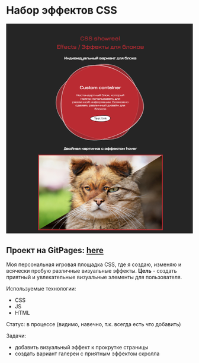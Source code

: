 # Набор эффектов CSS

![logo](./images/readme-image.png)

## Проект на GitPages: [here](https://ilia-puchkov.github.io/pet-css/)

Моя персональная игровая площадка CSS, где я создаю, изменяю и всячески пробую различные визуальные эффекты. 
**Цель** - создать приятный и увлекательные визуальные элементы для пользователя. 

Используемые технологии:
* CSS
* JS
* HTML

Статус: в процессе (видимо, навечно, т.к. всегда есть что добавить)

Задачи:
* добавить визуальный эффект к прокрутке страницы
* создать вариант галереи с приятным эффектом скролла
